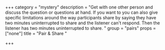 +++
category = "mystery"
description = "Get with one other person and discuss the question or questions at hand. If you want to you can also give specific limitations around the way participants share by saying they have two minutes uninterrupted to share and the listener can't respond. Then the listener has two minutes uninterrupted to share. "
group = "pairs"
props = ["none"]
title = "Pair & Share "

+++

